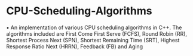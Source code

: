 # CPU-Scheduling-Algorithms
• An implementation of various CPU scheduling algorithms in C++. The algorithms included are First Come First
Serve (FCFS), Round Robin (RR), Shortest Process Next (SPN), Shortest Remaining Time (SRT), Highest
Response Ratio Next (HRRN), Feedback (FB) and Aging
